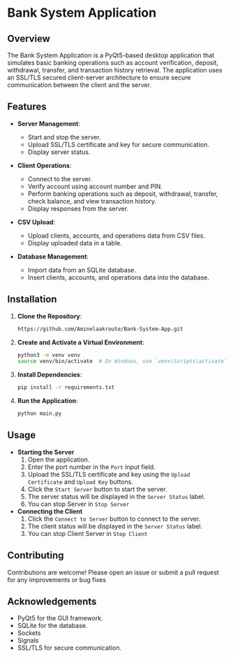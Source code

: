 # Bank System Application

## Overview

The Bank System Application is a PyQt5-based desktop application that simulates basic banking operations such as account verification, deposit, withdrawal, transfer, and transaction history retrieval. The application uses an SSL/TLS secured client-server architecture to ensure secure communication between the client and the server.

## Features

- **Server Management**:
  - Start and stop the server.
  - Upload SSL/TLS certificate and key for secure communication.
  - Display server status.

- **Client Operations**:
  - Connect to the server.
  - Verify account using account number and PIN.
  - Perform banking operations such as deposit, withdrawal, transfer, check balance, and view transaction history.
  - Display responses from the server.

- **CSV Upload**:
  - Upload clients, accounts, and operations data from CSV files.
  - Display uploaded data in a table.

- **Database Management**:
  - Import data from an SQLite database.
  - Insert clients, accounts, and operations data into the database.

## Installation

1. **Clone the Repository**:
   ```bash
   https://github.com/Aminelaakroute/Bank-System-App.git
2. **Create and Activate a Virtual Environment**:
   ```bash
   python3 -m venv venv
   source venv/bin/activate  # On Windows, use `venv\Scripts\activate`
3. **Install Dependencies**:
   ```bash
   pip install -r requirements.txt
4. **Run the Application**:
   ```bash
   python main.py
   
## Usage
- **Starting the Server**
  1. Open the application.
  2. Enter the port number in the `Port` input field.
  3. Upload the SSL/TLS certificate and key using the `Upload Certificate` and `Upload Key` buttons.
  4. Click the `Start Server` button to start the server.
  5. The server status will be displayed in the `Server Status` label.
  6. You can stop Server in `Stop Server`
- **Connecting the Client**
  1. Click the `Connect to Server` button to connect to the server.
  2. The client status will be displayed in the `Server Status` label.
  3. You can stop Client Server in `Stop Client`
  
## Contributing
Contributions are welcome! Please open an issue or submit a pull request for any improvements or bug fixes

## Acknowledgements
- PyQt5 for the GUI framework.
- SQLite for the database.
- Sockets
- Signals
- SSL/TLS for secure communication.

